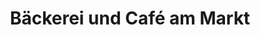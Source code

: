 ---
title: "Bäckerei und Café am Markt"
url: /wolkenstein/baeckerei-und-cafe-am-markt/
shop: Bäckerei
---